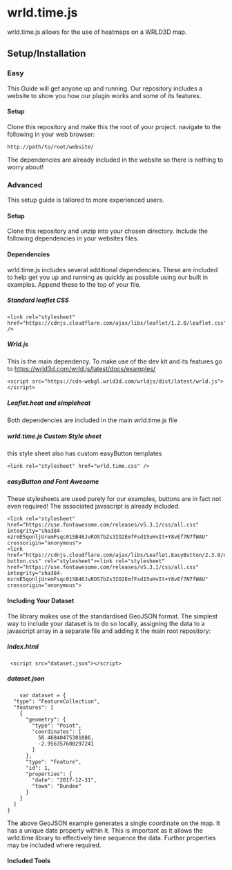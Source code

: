 
# wrld.time.js
wrld.time.js allows for the use of heatmaps on a WRLD3D map.
## Setup/Installation
### Easy
This Guide will get anyone up and running. Our repository includes a website to show you how our plugin works and some of its features.
#### Setup
Clone this repository and make this the root of your project.
navigate to the following in your web browser:

    http://path/to/root/website/
    
The dependencies are already included in the website so there is nothing to worry about!

### Advanced
This setup guide is tailored to more experienced users.
#### Setup
Clone this repository and unzip into your chosen directory.
Include the following dependencies in your websites files.

#### Dependencies
wrld.time.js includes several additional dependencies. These are included to help get you up and running as quickly as possible using our built in examples. Append these to the top of your file.

##### Standard leaflet CSS

    <link rel="stylesheet" href="https://cdnjs.cloudflare.com/ajax/libs/leaflet/1.2.0/leaflet.css" />
    
##### Wrld.js
This is the main dependency. To make use of the dev kit and its features go to https://wrld3d.com/wrld.js/latest/docs/examples/

    <script src="https://cdn-webgl.wrld3d.com/wrldjs/dist/latest/wrld.js"></script>
    
##### Leaflet.heat and simpleheat
Both dependencies are included in the main wrld.time.js file

##### wrld.time.js Custom Style sheet
  this style sheet also has custom easyButton templates
  
    <link rel="stylesheet" href="wrld.time.css" />

  
##### easyButton and Font Awesome
These stylesheets are used purely for our examples, buttons are in fact not even required! The associated javascript is already included.

    <link rel="stylesheet" href="https://use.fontawesome.com/releases/v5.3.1/css/all.css" integrity="sha384-mzrmE5qonljUremFsqc01SB46JvROS7bZs3IO2EmfFsd15uHvIt+Y8vEf7N7fWAU" crossorigin="anonymous">
    <link href="https://cdnjs.cloudflare.com/ajax/libs/Leaflet.EasyButton/2.3.0/easy-button.css" rel="stylesheet"><link rel="stylesheet" href="https://use.fontawesome.com/releases/v5.3.1/css/all.css" integrity="sha384-mzrmE5qonljUremFsqc01SB46JvROS7bZs3IO2EmfFsd15uHvIt+Y8vEf7N7fWAU" crossorigin="anonymous">


#### Including Your Dataset
The library makes use of the standardised GeoJSON format. The simplest way to include your dataset is to do so locally, assigning the data to a javascript array in a separate file and adding it the main root repository: 

##### index.html

     <script src="dataset.json"></script>

##### dataset.json

        var dataset = {
      "type": "FeatureCollection",
      "features": [
        {
          "geometry": {
            "type": "Point",
            "coordinates": [
              56.46840475301886,
              -2.956357600297241
            ]
          },
          "type": "Feature",
          "id": 1,
          "properties": {
            "date": "2017-12-31",
            "town": "Dundee"
          }
        }
      ]
    }
    
The above GeoJSON example generates a single coordinate on the map. It has a unique date property within it. This is important as it allows the wrld.time library to effectively time sequence the data. Further properties may be included where required.   

#### Included Tools





